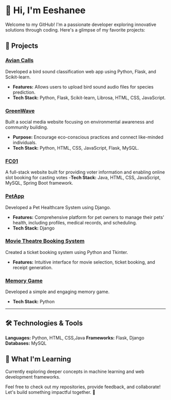 # 👋 Hi, I'm Eeshanee
Welcome to my GitHub! I'm a passionate developer exploring innovative solutions through coding. Here's a glimpse of my favorite projects:

## 🚀 Projects
### [Avian Calls](https://github.com/EeshaneeAJ/Avian-Calls)
Developed a bird sound classification web app using Python, Flask, and Scikit-learn.  
- **Features:** Allows users to upload bird sound audio files for species prediction.  
- **Tech Stack:** Python, Flask, Scikit-learn, Librosa, HTML, CSS, JavaScript.

### [GreenWave](#)
Built a social media website focusing on environmental awareness and community building.  
- **Purpose:** Encourage eco-conscious practices and connect like-minded individuals.  
- **Tech Stack:** Python, HTML, CSS, JavaScript, Flask, MySQL.

### [FC01](#)
A full-stack website built for providing voter information and enabling online slot booking for casting votes
-**Tech Stack:** Java, HTML, CSS, JavaScript, MySQL, Spring Boot framework.

### [PetApp](#)
Developed a Pet Healthcare System using Django.  
- **Features:** Comprehensive platform for pet owners to manage their pets' health, including profiles, medical records, and scheduling.
- **Tech Stack:** Django 

### [Movie Theatre Booking System](#)
Created a ticket booking system using Python and Tkinter.  
- **Features:** Intuitive interface for movie selection, ticket booking, and receipt generation.

### [Memory Game](#)
Developed a simple and engaging memory game.  
- **Tech Stack:** Python

---

## 🛠️ Technologies & Tools
**Languages:** Python, HTML, CSS,Java 
**Frameworks:** Flask, Django 
**Databases:** MySQL

## 🌱 What I'm Learning
Currently exploring deeper concepts in machine learning and web development frameworks.

Feel free to check out my repositories, provide feedback, and collaborate! Let's build something impactful together. 🚀

